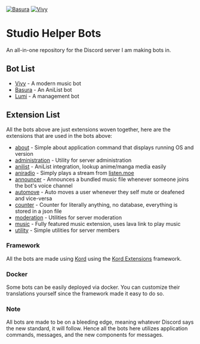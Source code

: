 [![Basura](https://github.com/gavenda/studio-helper/actions/workflows/basura.yml/badge.svg)](https://github.com/gavenda/studio-helper/actions/workflows/basura.yml)
[![Vivy](https://github.com/gavenda/studio-helper/actions/workflows/vivy.yml/badge.svg)](https://github.com/gavenda/studio-helper/actions/workflows/vivy.yml)

# Studio Helper Bots
An all-in-one repository for the Discord server I am making bots in.

## Bot List
- [Vivy](bot/vivy) - A modern music bot
- [Basura](bot/basura) - An AniList bot
- [Lumi](bot/lumi) - A management bot

## Extension List
All the bots above are just extensions woven together, here are the extensions that are used in the bots above:
- [about](extension/about) - Simple about application command that displays running OS and version
- [administration](extension/anilist) - Utility for server administration
- [anilist](extension/anilist) - AniList integration, lookup anime/manga media easily
- [aniradio](extension/aniradio) - Simply plays a stream from [listen.moe](https://listen.moe)
- [announcer](extension/announcer) - Announces a bundled music file whenever someone joins the bot's voice channel
- [automove](extension/automove) - Auto moves a user whenever they self mute or deafened and vice-versa
- [counter](extension/counter) - Counter for literally anything, no database, everything is stored in a json file
- [moderation](extension/moderation) - Utilities for server moderation
- [music](extension/music) - Fully featured music extension, uses lava link to play music
- [utility](extension/utility) - Simple utilities for server members

### Framework
All the bots are made using [Kord](https://github.com/kordlib/kord) using the [Kord Extensions](https://github.com/Kord-Extensions/kord-extensions) framework.

### Docker
Some bots can be easily deployed via docker. You can customize their translations yourself since the framework made it
easy to do so.

### Note
All bots are made to be on a bleeding edge, meaning whatever Discord says the new standard, it will follow. Hence all the
bots here utilizes application commands, messages, and the new components for messages.